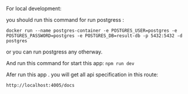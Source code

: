 <!-- @format -->

For local development:

you should run this command for run postgress :

`docker run --name postgres-container -e POSTGRES_USER=postgres -e POSTGRES_PASSWORD=postgres -e POSTGRES_DB=result-db -p 5432:5432 -d postgres`

or you can run postgress any otherway.

And run this command for start this app:
`npm run dev`

Afer run this app . you will get all api specification in this route:

`http://localhost:4005/docs`
